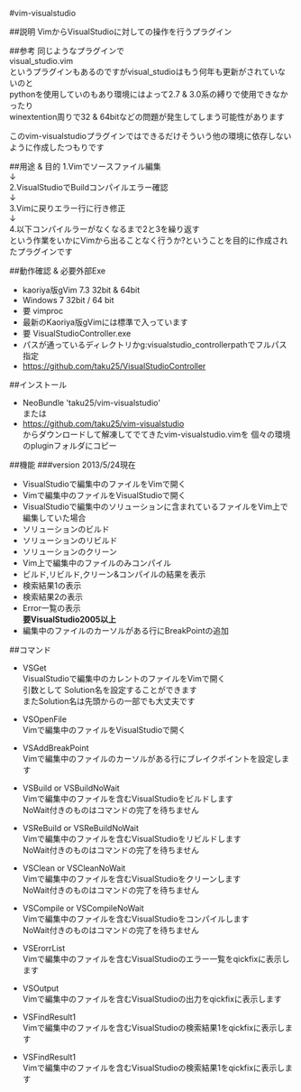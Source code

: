 #vim-visualstudio  

##説明
VimからVisualStudioに対しての操作を行うプラグイン

##参考
同じようなプラグインで  
visual_studio.vim  
というプラグインもあるのですがvisual_studioはもう何年も更新がされていないのと  
pythonを使用していのもあり環境にはよって2.7 & 3.0系の縛りで使用できなかったり  
winextention周りで32 & 64bitなどの問題が発生してしまう可能性があります  
    
このvim-visualstudioプラグインではできるだけそういう他の環境に依存しないように作成したつもりです

##用途 & 目的
1.Vimでソースファイル編集  
↓  
2.VisualStudioでBuildコンパイルエラー確認  
↓  
3.Vimに戻りエラー行に行き修正  
↓  
4.以下コンパイルラーがなくなるまで2と3を繰り返す  
という作業をいかにVimから出ることなく行うか?ということを目的に作成されたプラグインです  

##動作確認 & 必要外部Exe
* kaoriya版gVim  7.3 32bit & 64bit 
* Windows 7 32bit / 64 bit
* 要 vimproc
 * 最新のKaoriya版gVimには標準で入っています
* 要 VisualStudioController.exe
 * パスが通っているディレクトリかg:visualstudio_controllerpathでフルパス指定  
 * https://github.com/taku25/VisualStudioController  

##インストール
* NeoBundle 'taku25/vim-visualstudio'  
または  
* https://github.com/taku25/vim-visualstudio  
からダウンロードして解凍してでてきたvim-visualstudio.vimを
個々の環境のpluginフォルダにコピー

##機能
###version 2013/5/24現在
* VisualStudioで編集中のファイルをVimで開く
* Vimで編集中のファイルをVisualStudioで開く
* VisualStudioで編集中のソリューションに含まれているファイルをVim上で編集していた場合
 * ソリューションのビルド
 * ソリューションのリビルド
 * ソリューションのクリーン
 * Vim上で編集中のファイルのみコンパイル
 * ビルド,リビルド,クリーン&コンパイルの結果を表示
 * 検索結果1の表示
 * 検索結果2の表示
 * Error一覧の表示  
       **要VisualStudio2005以上**
 * 編集中のファイルのカーソルがある行にBreakPointの追加


##コマンド
* VSGet  
VisualStudioで編集中のカレントのファイルをVimで開く  
  引数として Solution名を設定することができます  
  またSolution名は先頭からの一部でも大丈夫です  

* VSOpenFile  
Vimで編集中のファイルをVisualStudioで開く

* VSAddBreakPoint  
Vimで編集中のファイルのカーソルがある行にブレイクポイントを設定します  

* VSBuild or VSBuildNoWait  
Vimで編集中のファイルを含むVisualStudioをビルドします  
NoWait付きのものはコマンドの完了を待ちません

* VSReBuild or VSReBuildNoWait  
Vimで編集中のファイルを含むVisualStudioをリビルドします  
NoWait付きのものはコマンドの完了を待ちません

* VSClean or VSCleanNoWait  
Vimで編集中のファイルを含むVisualStudioをクリーンします  
NoWait付きのものはコマンドの完了を待ちません

* VSCompile or VSCompileNoWait  
Vimで編集中のファイルを含むVisualStudioをコンパイルします  
NoWait付きのものはコマンドの完了を待ちません

* VSErorrList  
Vimで編集中のファイルを含むVisualStudioのエラー一覧をqickfixに表示します

* VSOutput  
Vimで編集中のファイルを含むVisualStudioの出力をqickfixに表示します

* VSFindResult1  
Vimで編集中のファイルを含むVisualStudioの検索結果1をqickfixに表示します

* VSFindResult1  
Vimで編集中のファイルを含むVisualStudioの検索結果1をqickfixに表示します

